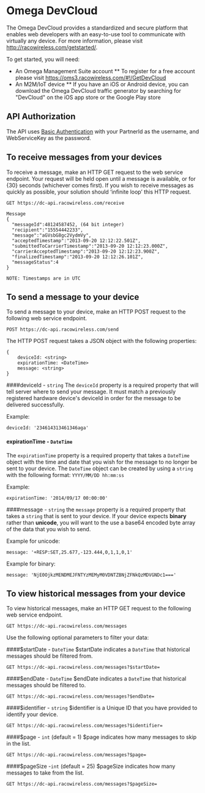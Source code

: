Omega DevCloud
=============

The Omega DevCloud provides a standardized and secure platform that enables web developers with an easy-to-use tool to communicate with virtually any device.  For more information, please visit http://racowireless.com/getstarted/.

To get started, you will need:
* An Omega Management Suite account
** To register for a free account please visit https://oms3.racowireless.com/#!/GetDevCloud
* An M2M/IoT device
** If you have an iOS or Android device, you can download the Omega DevCloud traffic generator by searching for "DevCloud" on the iOS app store or the Google Play store

## API Authorization
The API uses [Basic Authentication](http://en.wikipedia.org/wiki/Basic_access_authentication) with your PartnerId as the username, and  WebServiceKey as the password.

## To receive messages from your devices
To receive a message, make an HTTP GET request to the web service endpoint.  Your request will be held open until a message is available, or for {30} seconds (whichever comes first).  If you wish to receive messages as quickly as possible, your solution should ‘infinite loop’ this HTTP request.

```
GET https://dc-api.racowireless.com/receive

Message
{
  "messageId":48124587452, (64 bit integer)
  "recipient":"15554442233",
  "message":"aGVsbG8gc2VydmVy",
  "acceptedTimestamp":"2013-09-20 12:12:22.501Z",
  "submittedToCarrierTimestamp":"2013-09-20 12:12:23.000Z",
  "carrierAcceptedTimestamp":"2013-09-20 12:12:23.900Z",
  "finalizedTimestamp":"2013-09-20 12:12:26.101Z",
  "messageStatus":4
}

NOTE: Timestamps are in UTC
```
## To send a message to your device
To send a message to your device, make an HTTP POST request to the following web service endpoint.
```
POST https://dc-api.racowireless.com/send
```
The HTTP POST request takes a JSON object with the following properties:

```
{
    deviceId: <string>
    expirationTime: <DateTime>
    message: <string>
}
```
####deviceId - `string`
The `deviceId` property is a required property that will tell server where to send your message.  It must match a previously registered hardware device's deviceId in order for the message to be delivered successfully.

Example:
```
deviceId: '234614313461346aga'
```

#### expirationTime - `DateTime`
The `expirationTime` property is a required property that takes a `DateTime` object with the time and date that you wish for the message to no longer be sent to your device. The `DateTime` object can be created by using a `string` with the following format: `YYYY/MM/DD hh:mm:ss`

Example:
```
expirationTime: '2014/09/17 00:00:00'
```

####message - `string`
the `message` property is a required property that takes a `string` that is sent to your device.  If your device expects **binary** rather than **unicode**, you will want to the use a base64 encoded byte array of the data that you wish to send.

Example for unicode:
```
message: '+RESP:SET,25.677,-123.444,0,1,1,0,1'
```

Example for binary:
```
message: 'NjE0OjkzMENDMEJFNTYzMEMyM0VDNTZBNjZFNkQzMDVGNDc1==='
```

## To view historical messages from your device
To view historical messages, make an HTTP GET request to the following web service endpoint.
```
GET https://dc-api.racowireless.com/messages
```
Use the following optional parameters to filter your data:

####$startDate - `DateTime`
$startDate indicates a `DateTime` that historical messages should be filtered from.
```
GET https://dc-api.racowireless.com/messages?$startDate=
```

####$endDate - `DateTime`
$endDate indicates a `DateTime` that historical messages should be filtered to.
```
GET https://dc-api.racowireless.com/messages?$endDate=
```

####$identifier - `string`
$identifier is a Unique ID that you have provided to identify your device.
```
GET https://dc-api.racowireless.com/messages?$identifier=
```

####$page - `int` (default = 1)
$page indicates how many messages to skip in the list.
```
GET https://dc-api.racowireless.com/messages?$page=
```

####$pageSize -`int` (default = 25)
$pageSize indicates how many messages to take from the list.
```
GET https://dc-api.racowireless.com/messages?$pageSize=
```
